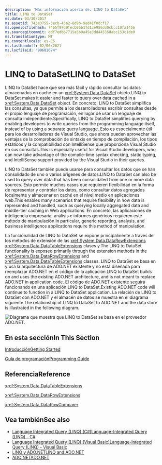 ```yaml
---
description: 'Más información acerca de: LINQ to DataSet'
title: LINQ to DataSet
ms.date: 03/30/2017
ms.assetid: 743e3755-3ecb-45a2-8d9b-9ed41f0dcf17
ms.openlocfilehash: 74b5f97d9fecb05b1fd13e986dd0cbcc10fa1456
ms.sourcegitcommit: ddf7edb67715a5b9a45e3dd44536dabc153c1de0
ms.translationtype: MT
ms.contentlocale: es-ES
ms.lasthandoff: 02/06/2021
ms.locfileid: "99681674"
---
```

# <a name="linq-to-dataset"></a><span data-ttu-id="7cf13-103">LINQ to DataSet</span><span class="sxs-lookup"><span data-stu-id="7cf13-103">LINQ to DataSet</span></span>

<span data-ttu-id="7cf13-104">LINQ to DataSet hace que sea más fácil y rápido consultar los datos almacenados en caché en un <xref:System.Data.DataSet> objeto.</span><span class="sxs-lookup"><span data-stu-id="7cf13-104">LINQ to DataSet makes it easier and faster to query over data cached in a <xref:System.Data.DataSet> object.</span></span> <span data-ttu-id="7cf13-105">En concreto, LINQ to DataSet simplifica las consultas, ya que permite a los desarrolladores escribir consultas desde el propio lenguaje de programación, en lugar de usar un lenguaje de consulta independiente.</span><span class="sxs-lookup"><span data-stu-id="7cf13-105">Specifically, LINQ to DataSet simplifies querying by enabling developers to write queries from the programming language itself, instead of by using a separate query language.</span></span> <span data-ttu-id="7cf13-106">Esto es especialmente útil para los desarrolladores de Visual Studio, que ahora pueden aprovechar las ventajas de la comprobación de sintaxis en tiempo de compilación, los tipos estáticos y la compatibilidad con IntelliSense que proporciona Visual Studio en sus consultas.</span><span class="sxs-lookup"><span data-stu-id="7cf13-106">This is especially useful for Visual Studio developers, who can now take advantage of the compile-time syntax checking, static typing, and IntelliSense support provided by the Visual Studio in their queries.</span></span>  
  
 <span data-ttu-id="7cf13-107">LINQ to DataSet también puede usarse para consultar los datos que se han consolidado de uno o varios orígenes de datos.</span><span class="sxs-lookup"><span data-stu-id="7cf13-107">LINQ to DataSet can also be used to query over data that has been consolidated from one or more data sources.</span></span> <span data-ttu-id="7cf13-108">Esto permite muchos casos que requieren flexibilidad en la forma de representar y controlar los datos, como consultar datos agregados localmente y almacenar en caché en el nivel medio en aplicaciones web.</span><span class="sxs-lookup"><span data-stu-id="7cf13-108">This enables many scenarios that require flexibility in how data is represented and handled, such as querying locally aggregated data and middle-tier caching in Web applications.</span></span> <span data-ttu-id="7cf13-109">En concreto, las aplicaciones de inteligencia empresaria, análisis e informes genéricos requieren este método de manipulación.</span><span class="sxs-lookup"><span data-stu-id="7cf13-109">In particular, generic reporting, analysis, and business intelligence applications require this method of manipulation.</span></span>  
  
 <span data-ttu-id="7cf13-110">La funcionalidad de LINQ to DataSet se expone principalmente a través de los métodos de extensión de las <xref:System.Data.DataRowExtensions> <xref:System.Data.DataTableExtensions> clases y.</span><span class="sxs-lookup"><span data-stu-id="7cf13-110">The LINQ to DataSet functionality is exposed primarily through the extension methods in the <xref:System.Data.DataRowExtensions> and <xref:System.Data.DataTableExtensions> classes.</span></span> <span data-ttu-id="7cf13-111">LINQ to DataSet se basa en y usa la arquitectura de ADO.NET existente y no está diseñada para reemplazar ADO.NET en el código de la aplicación.</span><span class="sxs-lookup"><span data-stu-id="7cf13-111">LINQ to DataSet builds on and uses the existing ADO.NET architecture, and is not meant to replace ADO.NET in application code.</span></span> <span data-ttu-id="7cf13-112">El código de ADO.NET existente seguirá funcionando en una aplicación LINQ to DataSet.</span><span class="sxs-lookup"><span data-stu-id="7cf13-112">Existing ADO.NET code will continue to function in a LINQ to DataSet application.</span></span> <span data-ttu-id="7cf13-113">La relación de LINQ to DataSet con ADO.NET y el almacén de datos se muestra en el diagrama siguiente.</span><span class="sxs-lookup"><span data-stu-id="7cf13-113">The relationship of LINQ to DataSet to ADO.NET and the data store is illustrated in the following diagram.</span></span>  
  
 ![Diagrama que muestra que LINQ to DataSet se basa en el proveedor ADO.NET.](./media/linq-to-dataset/linq-dataset-ado-dotnet-provider.gif)  
  
## <a name="in-this-section"></a><span data-ttu-id="7cf13-115">En esta sección</span><span class="sxs-lookup"><span data-stu-id="7cf13-115">In This Section</span></span>  

 [<span data-ttu-id="7cf13-116">Introducción</span><span class="sxs-lookup"><span data-stu-id="7cf13-116">Getting Started</span></span>](getting-started-linq-to-dataset.md)  
  
 [<span data-ttu-id="7cf13-117">Guía de programación</span><span class="sxs-lookup"><span data-stu-id="7cf13-117">Programming Guide</span></span>](programming-guide-linq-to-dataset.md)  
  
## <a name="reference"></a><span data-ttu-id="7cf13-118">Referencia</span><span class="sxs-lookup"><span data-stu-id="7cf13-118">Reference</span></span>  

 <xref:System.Data.DataTableExtensions>  
  
 <xref:System.Data.DataRowExtensions>  
  
 <xref:System.Data.DataRowComparer>  
  
## <a name="see-also"></a><span data-ttu-id="7cf13-119">Vea también</span><span class="sxs-lookup"><span data-stu-id="7cf13-119">See also</span></span>

- [<span data-ttu-id="7cf13-120">Language Integrated Query (LINQ) (C#)</span><span class="sxs-lookup"><span data-stu-id="7cf13-120">Language-Integrated Query (LINQ) - C#</span></span>](../../../csharp/programming-guide/concepts/linq/index.md)
- [<span data-ttu-id="7cf13-121">Language Integrated Query (LINQ) (Visual Basic)</span><span class="sxs-lookup"><span data-stu-id="7cf13-121">Language-Integrated Query (LINQ) - Visual Basic</span></span>](../../../visual-basic/programming-guide/concepts/linq/index.md)
- [<span data-ttu-id="7cf13-122">LINQ y ADO.NET</span><span class="sxs-lookup"><span data-stu-id="7cf13-122">LINQ and ADO.NET</span></span>](linq-and-ado-net.md)
- [<span data-ttu-id="7cf13-123">ADO.NET</span><span class="sxs-lookup"><span data-stu-id="7cf13-123">ADO.NET</span></span>](index.md)
